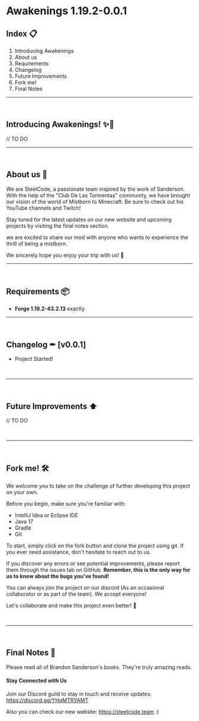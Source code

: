 # Awakenings 1.19.2-0.0.1



## Index 📋
1. Introducing Awakenings
2. About us
3. Requirements
4. Changelog
5. Future Improvements
6. Fork me!
7. Final Notes
---
<br>

## **Introducing Awakenings! ✨📘**

// TO DO

------

<br>

## **About us 🙋**
We are SteelCode, a passionate team inspired by the work of Sanderson. With the help of the "Club De Las Tormentas" community, we have brought our vision of the world of Mistborn to Minecraft. Be sure to check out his YouTube channels and Twitch!

Stay tuned for the latest updates on our new website and upcoming projects by visiting the final notes section.

we are excited to share our mod with anyone who wants to experience the thrill of being a mistborn.

We sincerely hope you enjoy your trip with us! 🎉
<br>

------

<br>

## **Requirements 📦**

- **Forge 1.19.2-43.2.13** exactly.

------

<br>

## **Changelog ✒ [v0.0.1]️**
- Project Started!

<br>

------

<br>

## **Future Improvements ⬆️**

// TO DO

<br>

------

<br>

## **Fork me! 🛠️**
We welcome you to take on the challenge of further developing this project on your own.

Before you begin, make sure you're familiar with:
- IntelliJ Idea or Eclipse IDE
- Java 17
- Gradle
- Git

To start, simply click on the fork button and clone the project using git. If you ever need assistance, don't hesitate to reach out to us.

If you discover any errors or see potential improvements, please report them through the issues tab on GitHub. **Remember, this is the only way for us to know about the bugs you've found!**

You can always join the project on our discord (As an occasional collaborator or as part of the team). We accept everyone!

Let's collaborate and make this project even better! 🌟

<br>

------

<br>

## **Final Notes 🚀**

Please read all of Brandon Sanderson's books. They're truly amazing reads.

#### **Stay Connected with Us**

Join our Discord guild to stay in touch and receive updates: https://discord.gg/YHqMTRYAMT

Also you can check our new website: https://steelcode.team :)
